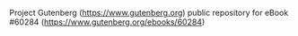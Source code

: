 Project Gutenberg (https://www.gutenberg.org) public repository for eBook #60284 (https://www.gutenberg.org/ebooks/60284)
